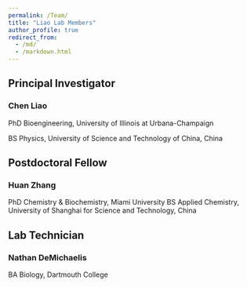 ```yaml
---
permalink: /Team/
title: "Liao Lab Members"
author_profile: true
redirect_from: 
  - /md/
  - /markdown.html
---
```


## Principal Investigator
### Chen Liao
PhD Bioengineering, University of Illinois at Urbana-Champaign

BS Physics, University of Science and Technology of China, China

## Postdoctoral Fellow
### Huan Zhang
PhD Chemistry & Biochemistry, Miami University
BS Applied Chemistry, University of Shanghai for Science and Technology, China


## Lab Technician
### Nathan DeMichaelis
BA Biology, Dartmouth College
